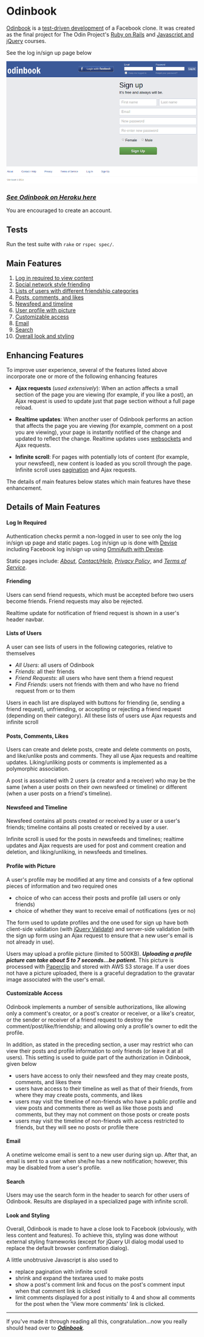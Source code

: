 # Odinbook

[Odinbook](https://sikchi-odinbook.herokuapp.com/ "Odinbook") is a [test-driven development](http://en.wikipedia.org/wiki/Test-driven_development "Test Driven Development") of a Facebook clone. It was created as the final project for The Odin Project's [Ruby on Rails](http://www.theodinproject.com/ruby-on-rails/final-project "Ruby on Rails Final Project") and [Javascript and jQuery](http://www.theodinproject.com/javascript-and-jquery/final-project "Javascript jQuery Final Project") courses.

See the log in/sign up page below

![Odinbook Log In/Sign Up page](/public/assets/images/login_signup.png "Odinbook Log In/Sign Up page")

### [_See Odinbook on Heroku here_](https://sikchi-odinbook.herokuapp.com/ "Odinbook")

You are encouraged to create an account.

## Tests

Run the test suite with `rake` or `rspec spec/`.

## Main Features

1. [Log in required to view content](#log-in-required "Log In Required")
1. [Social network style friending](#friending "Friending")
1. [Lists of users with different friendship categories](#lists-of-users "Lists of Users")
1. [Posts, comments, and likes](#posts-comments-likes "Posts, Comments, Likes")
1. [Newsfeed and timeline](#newsfeed-and-timeline "Newsfeed and Timeline")
1. [User profile with picture](#profile-with-picture "Profile with Picture")
1. [Customizable access](#customizable-access "Customizable Access")
1. [Email](#email "Email")
1. [Search](#search "Search")
1. [Overall look and styling](#look-and-styling "Look and Styling")

## Enhancing Features

To improve user experience, several of the features listed above incorporate one or more of the following enhancing features

- **Ajax requests** (_used extensively_): When an action affects a small section of the page you are viewing (for example, if you like a post), an Ajax request is used to update just that page section without a full page reload.

- **Realtime updates**: When another user of Odinbook performs an action that affects the page you are viewing (for example, comment on a post you are viewing), your page is instantly notified of the change and updated to reflect the change. Realtime updates uses [websockets](https://github.com/websocket-rails/websocket-rails "Websocket-Rails") and Ajax requests.

- **Infinite scroll**: For pages with potentially lots of content (for example, your newsfeed), new content is loaded as you scroll through the page. Infinite scroll uses [pagination](https://github.com/mislav/will_paginate "Will Paginate") and Ajax requests.

The details of main features below states which main features have these enhancement.

## Details of Main Features

#### Log In Required

Authentication checks permit a non-logged in user to see only the log in/sign up page and static pages. Log in/sign up is done with [Devise](https://github.com/plataformatec/devise "Devise") including Facebook log in/sign up using [OmniAuth with Devise](https://github.com/plataformatec/devise/wiki/OmniAuth:-Overview "OmniAuth: Overview").

Static pages include: [_About_](https://sikchi-odinbook.herokuapp.com/about "About"), [_Contact/Help_](https://sikchi-odinbook.herokuapp.com/contact_help "Contact or Help"), [_Privacy Policy_](https://sikchi-odinbook.herokuapp.com/privacy "Privacy Policy"), and [_Terms of Service_](https://sikchi-odinbook.herokuapp.com/terms "Terms of Service").

#### Friending

Users can send friend requests, which must be accepted before two users become friends. Friend requests may also be rejected.

Realtime update for notification of friend request is shown in a user's header navbar.

#### Lists of Users

A user can see lists of users in the following categories, relative to themselves

- _All Users_: all users of Odinbook
- _Friends_: all their friends
- _Friend Requests_: all users who have sent them a friend request
- _Find Friends_: users not friends with them and who have no friend request from or to them

Users in each list are displayed with buttons for friending (ie, sending a friend request), unfriending, or accepting or rejecting a friend request (depending on their category). All these lists of users use Ajax requests and infinite scroll

#### Posts, Comments, Likes

Users can create and delete posts, create and delete comments on posts, and like/unlike posts and comments. They all use Ajax requests and realtime updates. Liking/unliking posts or comments is implemented as a polymorphic association.

A post is associated with 2 users (a creator and a receiver) who may be the same (when a user posts on their own newsfeed or timeline) or different (when a user posts on a friend's timeline).

#### Newsfeed and Timeline

Newsfeed contains all posts created or received by a user or a user's friends; timeline contains all posts created or received by a user.

Infinite scroll is used for the posts in newsfeeds and timelines; realtime updates and Ajax requests are used for post and comment creation and deletion, and liking/unliking, in newsfeeds and timelines.

#### Profile with Picture

A user's profile may be modified at any time and consists of a few optional pieces of information and two required ones

- choice of who can access their posts and profile (all users or only friends)
- choice of whether they want to receive email of notifications (yes or no)

The form used to update profiles and the one used for sign up have both client-side validation (with [jQuery Validate](https://github.com/jzaefferer/jquery-validation "jQuery Validation")) and server-side validation (with the sign up form using an Ajax request to ensure that a new user's email is not already in use).

Users may upload a profile picture (limited to 500KB). **_Uploading a profile picture can take about 5 to 7 seconds...be patient._** This picture is processed with [Paperclip](https://github.com/thoughtbot/paperclip "Paperclip") and stored with AWS S3 storage. If a user does not have a picture uploaded, there is a graceful degradation to the gravatar image associated with the user's email.

#### Customizable Access

Odinbook implements a number of sensible authorizations, like allowing only a comment's creator, or a post's creator or receiver, or a like's creator, or the sender or receiver of a friend request to destroy the comment/post/like/friendship; and allowing only a profile's owner to edit the profile.

In addition, as stated in the preceding section, a user may restrict who can view their posts and profile information to only friends (or leave it at all users). This setting is used to guide part of the authorization in Odinbook, given below

- users have access to only their newsfeed and they may create posts, comments, and likes there
- users have access to their timeline as well as that of their friends, from where they may create posts, comments, and likes
- users may visit the timeline of non-friends who have a public profile and view posts and comments there as well as like those posts and comments, but they may not comment on those posts or create posts
- users may visit the timeline of non-friends with access restricted to friends, but they will see no posts or profile there

#### Email

A onetime welcome email is sent to a new user during sign up. After that, an email is sent to a user when she/he has a new notification; however, this may be disabled from a user's profile.

#### Search

Users may use the search form in the header to search for other users of Odinbook. Results are displayed in a specialized page with infinite scroll.

#### Look and Styling

Overall, Odinbook is made to have a close look to Facebook (obviously, with less content and features). To achieve this, styling was done without external styling frameworks (except for jQuery UI dialog modal used to replace the default browser confirmation dialog).

A little unobtrusive Javascript is also used to

- replace pagination with infinite scroll
- shrink and expand the textarea used to make posts
- show a post's comment link and focus on the post's comment input when that comment link is clicked
- limit comments displayed for a post initially to 4 and show all comments for the post when the 'View more comments' link is clicked.

---

If you've made it through reading all this, congratulation...now you really should head over to [**_Odinbook_**](https://sikchi-odinbook.herokuapp.com/ "Odinbook").
